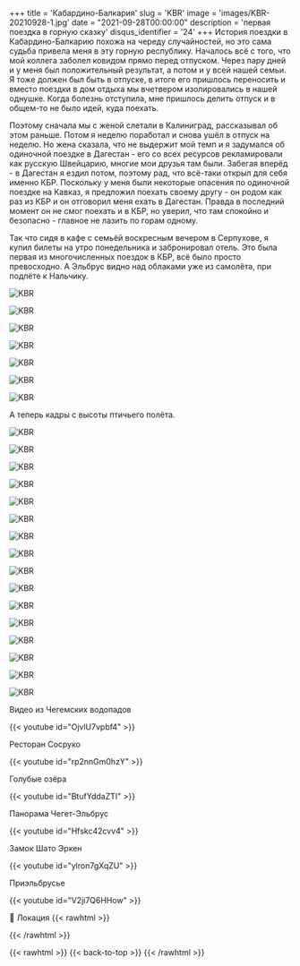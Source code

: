 +++
title = 'Кабардино-Балкария'
slug = 'KBR'
image = 'images/KBR-20210928-1.jpg'
date = "2021-09-28T00:00:00"
description = 'первая поездка в горную сказку'
disqus_identifier = '24'
+++
История поездки в Кабардино-Балкарию похожа на череду случайностей, но это сама судьба привела меня в эту горную республику.
Началось всё с того, что мой коллега заболел ковидом прямо перед отпуском. Через пару дней и у меня был положительный результат, а потом и у всей нашей семьи. Я тоже должен был быть в отпуске, в итоге его пришлось переносить и вместо поездки в дом отдыха мы вчетвером изолировались в нашей однушке.
Когда болезнь отступила, мне пришлось делить отпуск и в общем-то не было идей, куда поехать.

Поэтому сначала мы с женой слетали в Калиниград, рассказывал об этом раньше.
Потом я неделю поработал и снова ушёл в отпуск на неделю. Но жена сказала, что не выдержит мой темп и я задумался об одиночной поездке в Дагестан - его со всех ресурсов рекламировали как русскую Швейцарию, многие мои друзья там были. Забегая вперёд - в Дагестан я ездил потом, поэтому рад, что всё-таки открыл для себя именно КБР.
Поскольку у меня были некоторые опасения по одиночной поездке на Кавказ, я предложил поехать своему другу - он родом как раз из КБР и он отговорил меня ехать в Дагестан.   Правда в последний момент он не смог поехать и в КБР, но уверил, что там спокойно и безопасно - главное не лазить по горам одному.

Так что сидя в кафе с семьёй воскресным вечером в Серпухове, я купил билеты на утро понедельника и забронировал отель.
Это была первая из многочисленных поездок в КБР, всё было просто превосходно.
А Эльбрус видно над облаками уже из самолёта, при подлёте к Нальчику.

![KBR](/images/KBR-20210928-01.jpg)

![KBR](/images/KBR-20210928-02.jpg)

![KBR](/images/KBR-20210928-03.jpg)

![KBR](/images/KBR-20210928-04.jpg)

![KBR](/images/KBR-20210928-05.jpg)

![KBR](/images/KBR-20210928-06.jpg)

![KBR](/images/KBR-20210928-07.jpg)

А теперь кадры с высоты птичьего полёта.

![KBR](/images/KBR-20210928-2.jpg)

![KBR](/images/KBR-20210928-3.jpg)

![KBR](/images/KBR-20210928-4.jpg)

![KBR](/images/KBR-20210928-5.jpg)

![KBR](/images/KBR-20210928-6.jpg)

![KBR](/images/KBR-20210928-7.jpg)

![KBR](/images/KBR-20210928-8.jpg)

![KBR](/images/KBR-20210928-9.jpg)

![KBR](/images/KBR-20210928-10.jpg)

![KBR](/images/KBR-20210928-11.jpg)

![KBR](/images/KBR-20210928-12.jpg)

![KBR](/images/KBR-20210928-13.jpg)

![KBR](/images/KBR-20210928-14.jpg)

![KBR](/images/KBR-20210928-15.jpg)

![KBR](/images/KBR-20210928-16.jpg)

![KBR](/images/KBR-20210928-17.jpg)

Видео из Чегемских водопадов

{{< youtube id="OjvlU7vpbf4" >}}


Ресторан Сосруко

{{< youtube id="rp2nnGm0hzY" >}}


Голубые озёра

{{< youtube id="BtufYddaZTI" >}}


Панорама Чегет-Эльбрус

{{< youtube id="Hfskc42cvv4" >}}


Замок Шато Эркен

{{< youtube id="ylron7gXqZU" >}}


Приэльбрусье

{{< youtube id="V2ji7Q6HHow" >}}



📍 Локация
{{< rawhtml >}}
<div class="yandex-map-container">
<script type="text/javascript" charset="utf-8" async src="https://api-maps.yandex.ru/services/constructor/1.0/js/?um=constructor%3Af632ee0c3b0c5962b22da697bca7cfd3b74d71ebccbb10247489afbda871f6a0&amp;width=800&amp;height=400&amp;lang=ru_RU&amp;scroll=true"></script>
</div>
{{< /rawhtml >}}

{{< rawhtml >}}
{{< back-to-top >}}
{{< /rawhtml >}}
